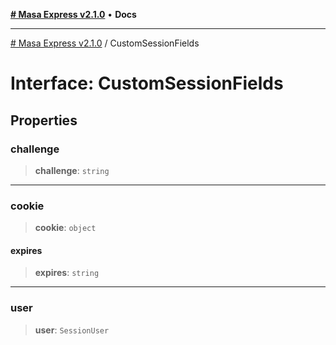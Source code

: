 [**# Masa Express v2.1.0**](../README.md) • **Docs**

***

[# Masa Express v2.1.0](../globals.md) / CustomSessionFields

# Interface: CustomSessionFields

## Properties

### challenge

> **challenge**: `string`

***

### cookie

> **cookie**: `object`

#### expires

> **expires**: `string`

***

### user

> **user**: `SessionUser`
